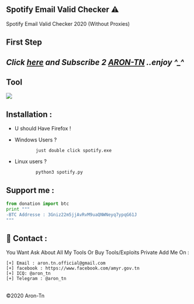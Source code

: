 ## Spotify Email Valid Checker ⚠️
Spotify Email Valid Checker 2020 (Without Proxies) 


**First Step**
----------
*Click <a href="https://www.youtube.com/AronTnXofficial">here</a> and Subscribe 2 <a href="https://www.youtube.com/AronTnXofficial">ARON-TN</a> ..enjoy ^_^*
----------
<h2>Tool</h2>
<img src="https://i.imgur.com/UwzqgAp.png" style="max-width:100%;">

Installation : 
------
 - U should Have Firefox !        
    
 - Windows Users ?
   
               just double click spotify.exe

         
    
 - Linux users ?
   
               python3 spotify.py
               
Support me :
------
```python
from donation import btc
print """ 
-BTC Addresse : 3Gniz22m5jjAvRvM9uaQNWNeyq7ypqG61J
"""
```

📧 Contact :
------
You Want Ask About All My Tools Or Buy Tools/Exploits Private Add Me On : 
```
[+] Email : aron.tn.official@gmail.com
[+] facebook : https://www.facebook.com/amyr.gov.tn
[+] ICQ: @aron_tn
[+] Telegram : @aron_tn 
```

<br>©2020 Aron-Tn
